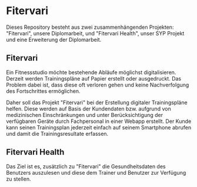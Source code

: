 # Fitervari
Dieses Repository besteht aus zwei zusammenhängenden Projekten: "Fitervari", unsere Diplomarbeit, und "Fitervari Health", unser SYP Projekt und eine Erweiterung der Diplomarbeit.

## Fitervari
Ein Fitnessstudio möchte bestehende Abläufe möglichst digitalisieren. Derzeit werden Trainingspläne auf Papier erstellt oder ausgedruckt. Das Problem dabei ist, dass diese oft verloren gehen und keine Nachverfolgung des Fortschrittes ermöglichen.

Daher soll das Projekt "Fitervari" bei der Erstellung digitaler Trainingspläne helfen. Diese werden auf Basis der Kundendaten bzw. aufgrund von medizinischen Einschränkungen und unter Berücksichtigung der verfügbaren Geräte durch Fachpersonal in einer Webapp erstellt. Der Kunde kann seinen Trainingsplan jederzeit einfach auf seinem Smartphone abrufen und damit die Trainingsresultate erfassen.

## Fitervari Health
Das Ziel ist es, zusätzlich zu "Fitervari" die Gesundheitsdaten des Benutzers auszulesen und diese dem Trainer und Benutzer zur Verfügung zu stellen.